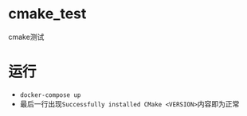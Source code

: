 # cmake_test
cmake测试

# 运行
* `docker-compose up`
* 最后一行出现`Successfully installed CMake <VERSION>`内容即为正常
